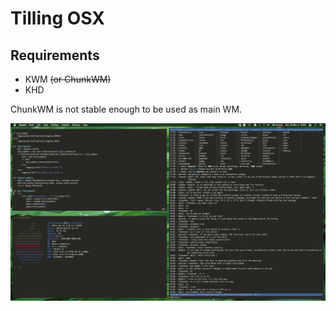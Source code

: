 # Tilling OSX

## Requirements
- KWM ~~(or ChunkWM)~~
- KHD

ChunkWM is not stable enough to be used as main WM.

![OSX configuration](capture.png)
